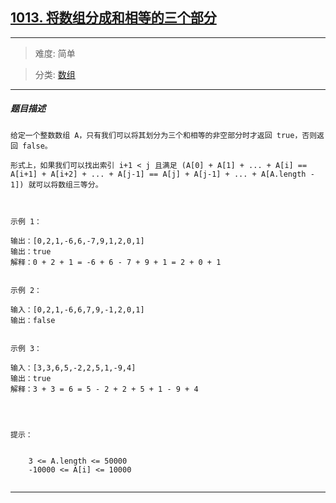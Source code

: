 ## [1013. 将数组分成和相等的三个部分](https://leetcode-cn.com/problems/partition-array-into-three-parts-with-equal-sum/)

---

> 难度: 简单

> 分类:  [数组](https://leetcode-cn.com/tag/array/) 

---

##### 题目描述

```
给定一个整数数组 A，只有我们可以将其划分为三个和相等的非空部分时才返回 true，否则返回 false。

形式上，如果我们可以找出索引 i+1 < j 且满足 (A[0] + A[1] + ... + A[i] == A[i+1] + A[i+2] + ... + A[j-1] == A[j] + A[j-1] + ... + A[A.length - 1]) 就可以将数组三等分。

 

示例 1：

输出：[0,2,1,-6,6,-7,9,1,2,0,1]
输出：true
解释：0 + 2 + 1 = -6 + 6 - 7 + 9 + 1 = 2 + 0 + 1


示例 2：

输入：[0,2,1,-6,6,7,9,-1,2,0,1]
输出：false


示例 3：

输入：[3,3,6,5,-2,2,5,1,-9,4]
输出：true
解释：3 + 3 = 6 = 5 - 2 + 2 + 5 + 1 - 9 + 4


 

提示：


	3 <= A.length <= 50000
	-10000 <= A[i] <= 10000


```

---
